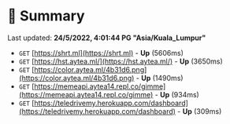 # 📖 Summary
Last updated: **24/5/2022, 4:01:44 PG "Asia/Kuala_Lumpur"**

- `GET` [https://shrt.ml](https://shrt.ml) - **Up** (5606ms)
- `GET` [https://hst.aytea.ml/](https://hst.aytea.ml/) - **Up** (3650ms)
- `GET` [https://color.aytea.ml/4b31d6.png](https://color.aytea.ml/4b31d6.png) - **Up** (1490ms)
- `GET` [https://memeapi.aytea14.repl.co/gimme](https://memeapi.aytea14.repl.co/gimme) - **Up** (934ms)
- `GET` [https://teledrivemy.herokuapp.com/dashboard](https://teledrivemy.herokuapp.com/dashboard) - **Up** (309ms)
